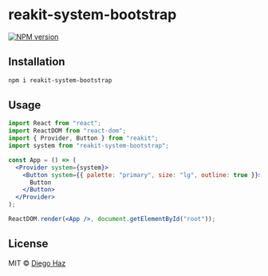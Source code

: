 # reakit-system-bootstrap

<a href="https://npmjs.org/package/reakit-system-bootstrap"><img alt="NPM version" src="https://img.shields.io/npm/v/reakit-system-bootstrap.svg?style=flat-square" /></a>

## Installation

```sh
npm i reakit-system-bootstrap
```

## Usage

```jsx
import React from "react";
import ReactDOM from "react-dom";
import { Provider, Button } from "reakit";
import system from "reakit-system-bootstrap";

const App = () => (
  <Provider system={system}>
    <Button system={{ palette: "primary", size: "lg", outline: true }}>
      Button
    </Button>
  </Provider>
);

ReactDOM.render(<App />, document.getElementById("root"));
```

## License

MIT © [Diego Haz](https://github.com/diegohaz)
